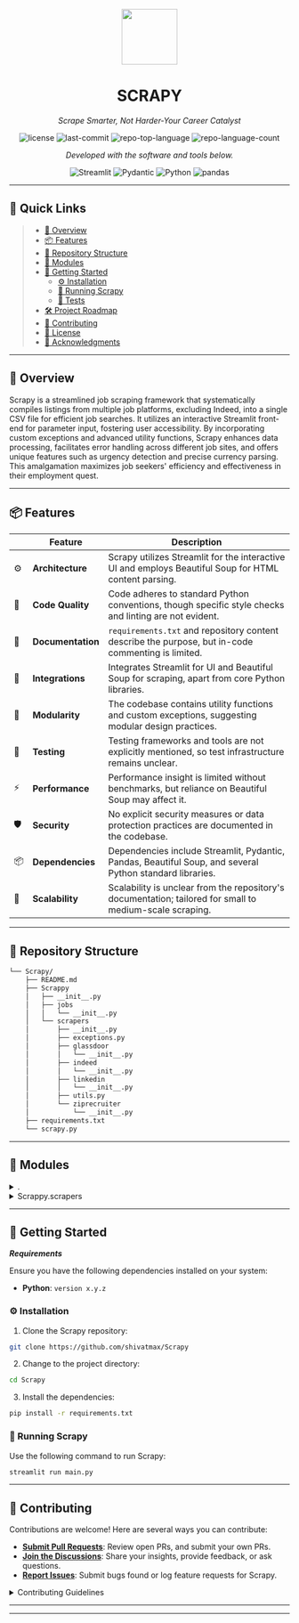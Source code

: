 <p align="center">
  <img src="https://img.icons8.com/?size=512&id=55494&format=png" width="100" />
</p>
<p align="center">
    <h1 align="center">SCRAPY</h1>
</p>
<p align="center">
    <em>Scrape Smarter, Not Harder-Your Career Catalyst</em>
</p>
<p align="center">
	<img src="https://img.shields.io/github/license/shivatmax/Scrapy?style=flat&color=0080ff" alt="license">
	<img src="https://img.shields.io/github/last-commit/shivatmax/Scrapy?style=flat&logo=git&logoColor=white&color=0080ff" alt="last-commit">
	<img src="https://img.shields.io/github/languages/top/shivatmax/Scrapy?style=flat&color=0080ff" alt="repo-top-language">
	<img src="https://img.shields.io/github/languages/count/shivatmax/Scrapy?style=flat&color=0080ff" alt="repo-language-count">
<p>
<p align="center">
		<em>Developed with the software and tools below.</em>
</p>
<p align="center">
	<img src="https://img.shields.io/badge/Streamlit-FF4B4B.svg?style=flat&logo=Streamlit&logoColor=white" alt="Streamlit">
	<img src="https://img.shields.io/badge/Pydantic-E92063.svg?style=flat&logo=Pydantic&logoColor=white" alt="Pydantic">
	<img src="https://img.shields.io/badge/Python-3776AB.svg?style=flat&logo=Python&logoColor=white" alt="Python">
	<img src="https://img.shields.io/badge/pandas-150458.svg?style=flat&logo=pandas&logoColor=white" alt="pandas">
</p>
<hr>

## 🔗 Quick Links

> - [📍 Overview](#-overview)
> - [📦 Features](#-features)
> - [📂 Repository Structure](#-repository-structure)
> - [🧩 Modules](#-modules)
> - [🚀 Getting Started](#-getting-started)
>   - [⚙️ Installation](#️-installation)
>   - [🤖 Running Scrapy](#-running-Scrapy)
>   - [🧪 Tests](#-tests)
> - [🛠 Project Roadmap](#-project-roadmap)
> - [🤝 Contributing](#-contributing)
> - [📄 License](#-license)
> - [👏 Acknowledgments](#-acknowledgments)

---

## 📍 Overview

Scrapy is a streamlined job scraping framework that systematically compiles listings from multiple job platforms, excluding Indeed, into a single CSV file for efficient job searches. It utilizes an interactive Streamlit front-end for parameter input, fostering user accessibility. By incorporating custom exceptions and advanced utility functions, Scrapy enhances data processing, facilitates error handling across different job sites, and offers unique features such as urgency detection and precise currency parsing. This amalgamation maximizes job seekers' efficiency and effectiveness in their employment quest.

---

## 📦 Features

|    | Feature            | Description                                                                                           |
|----|--------------------|-------------------------------------------------------------------------------------------------------|
| ⚙️  | **Architecture**   | Scrapy utilizes Streamlit for the interactive UI and employs Beautiful Soup for HTML content parsing. |
| 🔩 | **Code Quality**   | Code adheres to standard Python conventions, though specific style checks and linting are not evident. |
| 📄 | **Documentation**  | `requirements.txt` and repository content describe the purpose, but in-code commenting is limited.     |
| 🔌 | **Integrations**   | Integrates Streamlit for UI and Beautiful Soup for scraping, apart from core Python libraries.        |
| 🧩 | **Modularity**     | The codebase contains utility functions and custom exceptions, suggesting modular design practices.    |
| 🧪 | **Testing**        | Testing frameworks and tools are not explicitly mentioned, so test infrastructure remains unclear.    |
| ⚡️ | **Performance**    | Performance insight is limited without benchmarks, but reliance on Beautiful Soup may affect it.       |
| 🛡️ | **Security**       | No explicit security measures or data protection practices are documented in the codebase.             |
| 📦 | **Dependencies**   | Dependencies include Streamlit, Pydantic, Pandas, Beautiful Soup, and several Python standard libraries.|
| 🚀 | **Scalability**    | Scalability is unclear from the repository's documentation; tailored for small to medium-scale scraping.|


---

## 📂 Repository Structure

```sh
└── Scrapy/
    ├── README.md
    ├── Scrappy
    │   ├── __init__.py
    │   ├── jobs
    │   │   └── __init__.py
    │   └── scrapers
    │       ├── __init__.py
    │       ├── exceptions.py
    │       ├── glassdoor
    │       │   └── __init__.py
    │       ├── indeed
    │       │   └── __init__.py
    │       ├── linkedin
    │       │   └── __init__.py
    │       ├── utils.py
    │       └── ziprecruiter
    │           └── __init__.py
    ├── requirements.txt
    └── scrapy.py
```

---

## 🧩 Modules

<details closed><summary>.</summary>

| File                                                                                 | Summary                                                                                                                                                                                                                            |
| ---                                                                                  | ---                                                                                                                                                                                                                                |
| [scrapy.py](https://github.com/shivatmax/Scrapy/blob/master/scrapy.py)               | This script is Scrapy's interactive front-end, using Streamlit to input job search parameters and trigger a scraping process, which aggregates job listings from multiple sites (excluding Indeed) and outputs them to a CSV file. |
| [requirements.txt](https://github.com/shivatmax/Scrapy/blob/master/requirements.txt) | This `requirements.txt` defines dependencies for a web scraping application within the Scrapy repository, ensuring the necessary libraries are installed for parsing HTML, data manipulation, and web interaction.                 |

</details>

<details closed><summary>Scrappy.scrapers</summary>

| File                                                                                            | Summary                                                                                                                                                                                                                                                                     |
| ---                                                                                             | ---                                                                                                                                                                                                                                                                         |
| [exceptions.py](https://github.com/shivatmax/Scrapy/blob/master/Scrappy/scrapers/exceptions.py) | Defines custom exceptions for each scraper module within the Scrapy framework, handling errors specific to LinkedIn, Indeed, ZipRecruiter, and Glassdoor integrations.                                                                                                      |
| [utils.py](https://github.com/shivatmax/Scrapy/blob/master/Scrappy/scrapers/utils.py)           | This code provides utility functions supporting text processing for a web scraper module, designed to accommodate features like urgency detection in job descriptions, email extraction, network session customization, job type enumeration, and precise currency parsing. |

</details>

---

## 🚀 Getting Started

***Requirements***

Ensure you have the following dependencies installed on your system:

* **Python**: `version x.y.z`

### ⚙️ Installation

1. Clone the Scrapy repository:

```sh
git clone https://github.com/shivatmax/Scrapy
```

2. Change to the project directory:

```sh
cd Scrapy
```

3. Install the dependencies:

```sh
pip install -r requirements.txt
```

### 🤖 Running Scrapy

Use the following command to run Scrapy:

```sh
streamlit run main.py
```


---


## 🤝 Contributing

Contributions are welcome! Here are several ways you can contribute:

- **[Submit Pull Requests](https://github.com/shivatmax/Scrapy/blob/main/CONTRIBUTING.md)**: Review open PRs, and submit your own PRs.
- **[Join the Discussions](https://github.com/shivatmax/Scrapy/discussions)**: Share your insights, provide feedback, or ask questions.
- **[Report Issues](https://github.com/shivatmax/Scrapy/issues)**: Submit bugs found or log feature requests for Scrapy.

<details closed>
    <summary>Contributing Guidelines</summary>

1. **Fork the Repository**: Start by forking the project repository to your GitHub account.
2. **Clone Locally**: Clone the forked repository to your local machine using a Git client.
   ```sh
   git clone https://github.com/shivatmax/Scrapy
   ```
3. **Create a New Branch**: Always work on a new branch, giving it a descriptive name.
   ```sh
   git checkout -b new-feature-x
   ```
4. **Make Your Changes**: Develop and test your changes locally.
5. **Commit Your Changes**: Commit with a clear message describing your updates.
   ```sh
   git commit -m 'Implemented new feature x.'
   ```
6. **Push to GitHub**: Push the changes to your forked repository.
   ```sh
   git push origin new-feature-x
   ```
7. **Submit a Pull Request**: Create a PR against the original project repository. Clearly describe the changes and their motivations.

Once your PR is reviewed and approved, it will be merged into the main branch.

</details>

---

---
